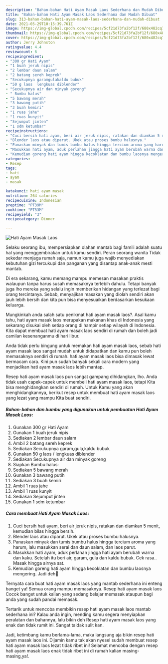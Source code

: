 ```yaml
---
description: "Bahan-bahan Hati Ayam Masak Laos Sederhana dan Mudah Dibuat"
title: "Bahan-bahan Hati Ayam Masak Laos Sederhana dan Mudah Dibuat"
slug: 313-bahan-bahan-hati-ayam-masak-laos-sederhana-dan-mudah-dibuat
date: 2021-05-29T10:15:39.761Z
image: https://img-global.cpcdn.com/recipes/5cf21d73fa2bf12f/680x482cq70/hati-ayam-masak-laos-foto-resep-utama.jpg
thumbnail: https://img-global.cpcdn.com/recipes/5cf21d73fa2bf12f/680x482cq70/hati-ayam-masak-laos-foto-resep-utama.jpg
cover: https://img-global.cpcdn.com/recipes/5cf21d73fa2bf12f/680x482cq70/hati-ayam-masak-laos-foto-resep-utama.jpg
author: Jerry Johnston
ratingvalue: 4.4
reviewcount: 6
recipeingredient:
- "300 gr Hati Ayam"
- "1 buah jeruk nipis"
- "2 lembar daun salam"
- "2 batang sereh keprek"
- "Secukupnya garamgulakaldu bubuk"
- "50 g laos  lengkuas diblender"
- "Secukupnya air dan minyak goreng"
- " Bumbu halus"
- "5 bawang merah"
- "3 bawang putih"
- "3 buah kemiri"
- "1 ruas jahe"
- "1 ruas kunyit"
- "Sejumput jinten"
- "1 sdm ketumbar"
recipeinstructions:
- "Cuci bersih hati ayam, beri air jeruk nipis, ratakan dan diamkan 5 menit, kemudian bilas hingga bersih."
- "Blender laos atau diparut. Ukek atau proses bumbu halusnya."
- "Panaskan minyak dan tumis bumbu halus hingga tercium aroma yang harum, lalu masukkan serai dan daun salam, dan laos parut."
- "Masukkan hati ayam, aduk perlahan jingga hati ayam berubah warna dan kaku. Setelah itu beri air, garam, gula dan kaldu bubuk. Cek rasa.. Masak hingga airnya sat."
- "Kemudian goreng hati ayam hingga kecoklatan dan bumbu laosnya mengering. Jadi deh🥰"
categories:
- Resep
tags:
- hati
- ayam
- masak

katakunci: hati ayam masak 
nutrition: 264 calories
recipecuisine: Indonesian
preptime: "PT39M"
cooktime: "PT53M"
recipeyield: "3"
recipecategory: Dinner

---
```



![Hati Ayam Masak Laos](https://img-global.cpcdn.com/recipes/5cf21d73fa2bf12f/680x482cq70/hati-ayam-masak-laos-foto-resep-utama.jpg)

Selaku seorang ibu, mempersiapkan olahan mantab bagi famili adalah suatu hal yang menggembirakan untuk kamu sendiri. Peran seorang  wanita Tidak sekedar menjaga rumah saja, namun kamu juga wajib menyediakan kebutuhan gizi tercukupi dan panganan yang disantap anak-anak mesti mantab.

Di era  sekarang, kamu memang mampu memesan masakan praktis walaupun tanpa harus susah memasaknya terlebih dahulu. Tetapi banyak juga lho mereka yang selalu ingin memberikan hidangan yang terlezat bagi orang tercintanya. Sebab, menyajikan masakan yang diolah sendiri akan jauh lebih bersih dan kita pun bisa menyesuaikan berdasarkan kesukaan keluarga. 



Mungkinkah anda salah satu penikmat hati ayam masak laos?. Asal kamu tahu, hati ayam masak laos merupakan makanan khas di Indonesia yang sekarang disukai oleh setiap orang di hampir setiap wilayah di Indonesia. Kita dapat membuat hati ayam masak laos sendiri di rumah dan boleh jadi camilan kesenanganmu di hari libur.

Anda tidak perlu bingung untuk memakan hati ayam masak laos, sebab hati ayam masak laos sangat mudah untuk didapatkan dan kamu pun boleh memasaknya sendiri di rumah. hati ayam masak laos bisa dimasak lewat bermacam cara. Kini pun sudah banyak sekali cara modern yang menjadikan hati ayam masak laos lebih mantap.

Resep hati ayam masak laos pun sangat gampang dihidangkan, lho. Anda tidak usah capek-capek untuk membeli hati ayam masak laos, tetapi Kita bisa menghidangkan sendiri di rumah. Untuk Kamu yang akan menghidangkannya, berikut resep untuk membuat hati ayam masak laos yang lezat yang mampu Kita buat sendiri.

<!--inarticleads1-->

##### Bahan-bahan dan bumbu yang digunakan untuk pembuatan Hati Ayam Masak Laos:

1. Gunakan 300 gr Hati Ayam
1. Gunakan 1 buah jeruk nipis
1. Sediakan 2 lembar daun salam
1. Ambil 2 batang sereh keprek
1. Sediakan Secukupnya garam,gula,kaldu bubuk
1. Gunakan 50 g laos / lengkuas diblender
1. Sediakan Secukupnya air dan minyak goreng
1. Siapkan  Bumbu halus:
1. Sediakan 5 bawang merah
1. Gunakan 3 bawang putih
1. Sediakan 3 buah kemiri
1. Ambil 1 ruas jahe
1. Ambil 1 ruas kunyit
1. Sediakan Sejumput jinten
1. Gunakan 1 sdm ketumbar




<!--inarticleads2-->

##### Cara membuat Hati Ayam Masak Laos:

1. Cuci bersih hati ayam, beri air jeruk nipis, ratakan dan diamkan 5 menit, kemudian bilas hingga bersih.
1. Blender laos atau diparut. Ukek atau proses bumbu halusnya.
1. Panaskan minyak dan tumis bumbu halus hingga tercium aroma yang harum, lalu masukkan serai dan daun salam, dan laos parut.
1. Masukkan hati ayam, aduk perlahan jingga hati ayam berubah warna dan kaku. Setelah itu beri air, garam, gula dan kaldu bubuk. Cek rasa.. Masak hingga airnya sat.
1. Kemudian goreng hati ayam hingga kecoklatan dan bumbu laosnya mengering. Jadi deh🥰




Ternyata cara buat hati ayam masak laos yang mantab sederhana ini enteng banget ya! Semua orang mampu memasaknya. Resep hati ayam masak laos Cocok banget untuk kalian yang sedang belajar memasak ataupun bagi anda yang sudah pandai memasak.

Tertarik untuk mencoba membikin resep hati ayam masak laos mantab sederhana ini? Kalau anda ingin, mending kamu segera menyiapkan peralatan dan bahannya, lalu bikin deh Resep hati ayam masak laos yang enak dan tidak rumit ini. Sangat taidak sulit kan. 

Jadi, ketimbang kamu berlama-lama, maka langsung aja bikin resep hati ayam masak laos ini. Dijamin kamu tak akan nyesel sudah membuat resep hati ayam masak laos lezat tidak ribet ini! Selamat mencoba dengan resep hati ayam masak laos enak tidak ribet ini di rumah kalian masing-masing,ya!.

